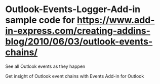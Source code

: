 # Outlook-Events-Logger-Add-in sample code for https://www.add-in-express.com/creating-addins-blog/2010/06/03/outlook-events-chains/
See all Outlook events as they happen

Get insight of Outlook event chains with Events Add-in for Outlook

